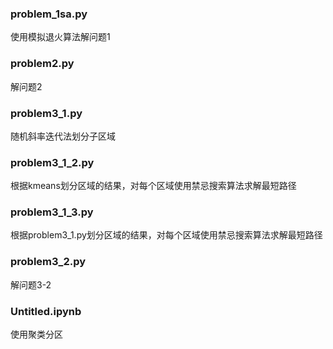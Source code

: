 ### problem_1sa.py
使用模拟退火算法解问题1
### problem2.py
解问题2
### problem3_1.py
随机斜率迭代法划分子区域
### problem3_1_2.py
根据kmeans划分区域的结果，对每个区域使用禁忌搜索算法求解最短路径
### problem3_1_3.py
根据problem3_1.py划分区域的结果，对每个区域使用禁忌搜索算法求解最短路径
### problem3_2.py
解问题3-2
### Untitled.ipynb
使用聚类分区
